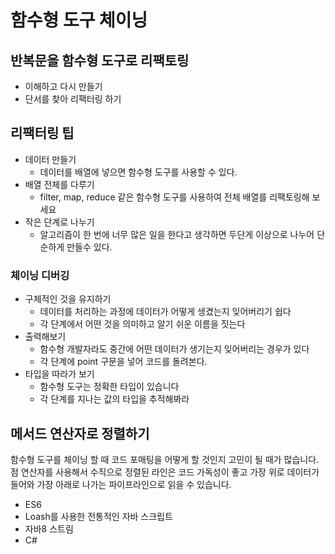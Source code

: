 # 함수형 도구 체이닝

## 반복문을 함수형 도구로 리팩토링 
 - 이해하고 다시 만들기
 - 단서를 찾아 리팩터링 하기

## 리팩터링 팁 
 - 데이터 만들기
   - 데이터를 배열에 넣으면 함수형 도구를 사용할 수 있다.
 - 배열 전체를 다루기
   - filter, map, reduce 같은 함수형 도구를 사용하여 전체 배열를 리팩토링해 보세요  
 - 작은 단계로 나누기
   - 알고리즘이 한 번에 너무 많은 일을 한다고 생각하면 두단게 이상으로 나누어 단순하게 만들수 있다.
  
### 체이닝 디버깅 
 - 구체적인 것을 유지하기
   - 데이터를 처리하는 과정에 데이터가 어떻게 생겼는지 잊어버리기 쉽다
   - 각 단계에서 어떤 것을 의미하고 알기 쉬운 이름을 짓는다
 - 출력해보기
   - 함수형 개발자라도 중간에 어떤 데이터가 생기는지 잊어버리는 경우가 있다
   - 각 단계에 point 구문을 넣어 코드를 돌려본다.
 - 타입을 따라가 보기
   - 함수형 도구는 정확한 타입이 있습니다
   - 각 단계를 지나는 값의 타입을 추적해봐라
  
## 메서드 연산자로 정렬하기 
함수형 도구를 체이닝 할 때 코드 포매팅을 어떻게 할 것인지 고민이 될 때가 많습니다. 점 연산자를 사용해서 수직으로 정렬된 라인은 코드 가독성이 좋고 가장 위로 데이터가 들어와 가장 아래로 나가는 파이프라인으로 읽을 수 있습니다.
- ES6
- Loash를 사용한 전통적인 자바 스크립트
- 자바8 스트림
- C#
